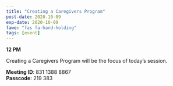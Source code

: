 ```yaml
---
title: "Creating a Caregivers Program"
post-date: 2020-10-09
exp-date: 2020-10-09
fawe: "fas fa-hand-holding"
tags: [event]
---
```

**12 PM**

Creating a Caregivers Program will be the focus of today’s session.

<p class="text-danger"><b>Meeting ID</b>: 831 1388 8867
<br>
<b>Passcode</b>: 219 383
</p>